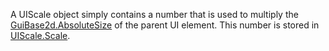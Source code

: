 A UIScale object simply contains a number that is used to multiply the
[GuiBase2d.AbsoluteSize](https://create.roblox.com/docs/reference/engine/classes/GuiBase2d#AbsoluteSize) of the parent UI element. This number is stored in
[UIScale.Scale](https://create.roblox.com/docs/reference/engine/classes/UIScale#Scale).